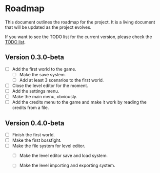 # Roadmap
This document outlines the roadmap for the project. It is a living document
that will be updated as the project evolves.

If you want to see the TODO list for the current version, please check the
[TODO list](TODO.md).

## Version 0.3.0-beta
- [ ] Add the first world to the game.
	- [ ] Make the save system.
	- [ ] Add at least 3 scenarios to the first world.
	
- [ ] Close the level editor for the moment.
- [ ] Add the settings menu.
- [ ] Make the main menu, obviously.
- [ ] Add the credits menu to the game and make it work by reading the credits
	  from a file.

## Version 0.4.0-beta
- [ ] Finish the first world.
- [ ] Make the first bossfight.
- [ ] Make the file system for level editor.
	- [ ] Make the level editor save and load system.
	- [ ] Make the level importing and exporting system.

